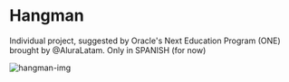 # Hangman
Individual project, suggested by Oracle's Next Education Program (ONE) brought by @AluraLatam. Only in SPANISH (for now)

![hangman-img](https://user-images.githubusercontent.com/83422731/217101693-ab1d0964-a7db-48f1-b028-32a77fe1e353.png)

